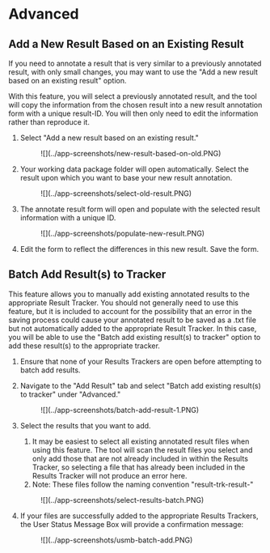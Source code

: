 # Advanced


## Add a New Result Based on an Existing Result

If you need to annotate a result that is very similar to a previously annotated result, with only small changes, you may want to use the "Add a new result based on an existing result" option. 

With this feature, you will select a previously annotated result, and the tool will copy the information from the chosen result into a new result annotation form with a unique result-ID. You will then only need to edit the information rather than reproduce it.

1. Select "Add a new result based on an existing result."

    <figure markdown>
        ![](../app-screenshots/new-result-based-on-old.PNG)
        <figcaption></figcaption>
    </figure>

2. Your working data package folder will open automatically. Select the result upon which you want to base your new result annotation. 

    <figure markdown>
        ![](../app-screenshots/select-old-result.PNG)
        <figcaption></figcaption>
    </figure>

3. The annotate result form will open and populate with the selected result information with a unique ID.

    <figure markdown>
        ![](../app-screenshots/populate-new-result.PNG)
        <figcaption></figcaption>
    </figure>

4. Edit the form to reflect the differences in this new result. Save the form.

## Batch Add Result(s) to Tracker

This feature allows you to manually add existing annotated results to the appropriate Result Tracker. You should not generally need to use this feature, but it is included to account for the possibility that an error in the saving process could cause your annotated result to be saved as a .txt file but not automatically added to the appropriate Result Tracker. In this case, you will be able to use the "Batch add existing result(s) to tracker" option to add these result(s) to the appropriate tracker.

1. Ensure that none of your Results Trackers are open before attempting to batch add results.
1. Navigate to the "Add Result" tab and select "Batch add existing result(s) to tracker" under "Advanced."

    <figure markdown>
        ![](../app-screenshots/batch-add-result-1.PNG)
        <figcaption></figcaption>
    </figure>

3. Select the results that you want to add.
    1. It may be easiest to select all existing annotated result files when using this feature. The tool will scan the result files you select and only add those that are not already included in within the Results Tracker, so selecting a file that has already been included in the Results Tracker will not produce an error here.
    2. Note: These files follow the naming convention "result-trk-result-"

    <figure markdown>
        ![](../app-screenshots/select-results-batch.PNG)
        <figcaption></figcaption>
    </figure>

4. If your files are successfully added to the appropriate Results Trackers, the User Status Message Box will provide a confirmation message:

    <figure markdown>
        ![](../app-screenshots/usmb-batch-add.PNG)
        <figcaption></figcaption>
    </figure>